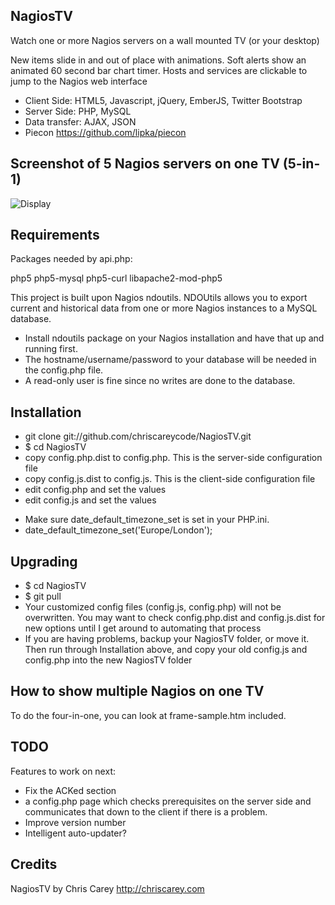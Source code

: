 NagiosTV
------------

Watch one or more Nagios servers on a wall mounted TV (or your desktop)

New items slide in and out of place with animations. Soft alerts show an animated 60 second bar chart timer.
Hosts and services are clickable to jump to the Nagios web interface

- Client Side: HTML5, Javascript, jQuery, EmberJS, Twitter Bootstrap
- Server Side: PHP, MySQL
- Data transfer: AJAX, JSON
- Piecon https://github.com/lipka/piecon

Screenshot of 5 Nagios servers on one TV (5-in-1)
------------

![Display](http://chriscarey.com/projects/ajax-monitor-for-nagios/nagios-5-in-1.png)


Requirements
------------

Packages needed by api.php:

php5
php5-mysql
php5-curl
libapache2-mod-php5

This project is built upon Nagios ndoutils.
NDOUtils allows you to export current and historical data from one or more Nagios instances to a MySQL database.

- Install ndoutils package on your Nagios installation and have that up and running first.
- The hostname/username/password to your database will be needed in the config.php file.
- A read-only user is fine since no writes are done to the database.

Installation
------------

- git clone git://github.com/chriscareycode/NagiosTV.git
- $ cd NagiosTV
- copy config.php.dist to config.php. This is the server-side configuration file
- copy config.js.dist to config.js. This is the client-side configuration file
- edit config.php and set the values 
- edit config.js and set the values

* Make sure date_default_timezone_set is set in your PHP.ini.
* date_default_timezone_set('Europe/London');

Upgrading
------------
- $ cd NagiosTV
- $ git pull
- Your customized config files (config.js, config.php) will not be overwritten.
  You may want to check config.php.dist and config.js.dist for new options
  until I get around to automating that process
- If you are having problems, backup your NagiosTV folder, or move it.
  Then run through Installation above, and copy your old
  config.js and config.php into the new NagiosTV folder

How to show multiple Nagios on one TV
------------
To do the four-in-one, you can look at frame-sample.htm included.

TODO
------------
Features to work on next:

- Fix the ACKed section
- a config.php page which checks prerequisites on the server side and communicates that down to the client if there is a problem.
- Improve version number
- Intelligent auto-updater?

Credits
------------
NagiosTV by Chris Carey
http://chriscarey.com
